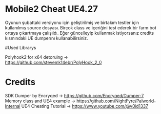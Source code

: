 # Mobile2 Cheat UE4.27

Oyunun şubattaki versiyonu için geliştirilmiş ve birtakım testler için kullanılmış source dosyası.
Birçok class ve içeriğini test ederek bir farm bot ortaya çıkartmaya çalışıldı. Eğer güncelleyip kullanmak istiyorsanız credits kısmındaki UE dumperını kullanabilirsiniz.

#Used Librarys

Polyhook2 for x64 detoruing -> https://github.com/stevemk14ebr/PolyHook_2_0

# Credits

SDK Dumper by Encryqed -> https://github.com/Encryqed/Dumper-7
Memory class and UE4 example -> https://github.com/NightFyre/Palworld-Internal
UE4 Cheating Tutorial -> https://www.youtube.com/@v0id1337
